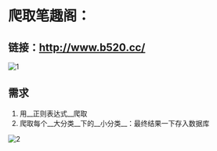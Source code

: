 # 爬取笔趣阁：

## 链接：http://www.b520.cc/

![1](D:\Study\big_data\Projects\food_delivery_crawl\test\正则表达式\exercise\projects1\1.png)

## 需求

1. 用__正则表达式__爬取
2. 爬取每个__大分类__下的__小分类__：最终结果一下存入数据库

![2](D:\Study\big_data\Projects\food_delivery_crawl\test\正则表达式\exercise\projects1\2.png)




